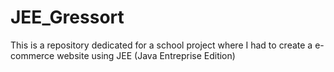 # JEE_Gressort
This is a repository dedicated for a school project where I had to create a e-commerce website using JEE (Java Entreprise Edition)
